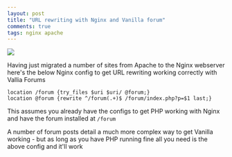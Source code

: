 ```yaml
---
layout: post
title: "URL rewriting with Nginx and Vanilla forum"
comments: true
tags: nginx apache
---
```

![](http://nginx.org/nginx.gif)

Having just migrated a number of sites from Apache to the Nginx webserver here's the below Nginx config to get URL rewriting working correctly with Vallia Forums

    location /forum {try_files $uri $uri/ @forum;}
    location @forum {rewrite ^/forum(.+)$ /forum/index.php?p=$1 last;}

This assumes you already have the configs to get PHP working with Nginx and have the forum installed at `/forum`

A number of forum posts detail a much more complex way to get Vanilla working - but as long as you have PHP running fine all you need is the above config and it'll work
